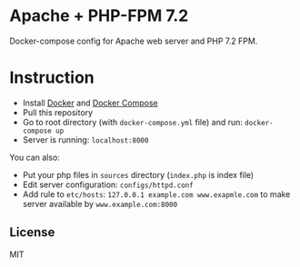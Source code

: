# Apache + PHP-FPM 7.2

Docker-compose config for Apache web server and PHP 7.2 FPM.

# Instruction

  - Install [Docker](https://docs.docker.com/install/) and [Docker Compose](https://docs.docker.com/compose/install/)
  - Pull this repository
  - Go to root directory (with `docker-compose.yml` file) and run: `docker-compose up`
  - Server is running: `localhost:8000`

You can also:
  - Put your php files in `sources` directory (`index.php` is index file)
  - Edit server configuration: `configs/httpd.conf`
  - Add rule to `etc/hosts`: `127.0.0.1 example.com www.exapmle.com` to make server available by `www.example.com:8000` 

License
----

MIT
